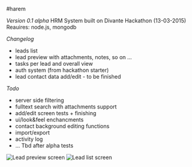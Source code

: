 #harem

*Version 0.1 alpha*
HRM System built on Divante Hackathon (13-03-2015)
Reauires: node.js, mongodb

*Changelog*
- leads list
- lead preview with attachments, notes, so on ...
- tasks per lead and overall view
- auth system (from hackathon starter)
- lead contact data add/edit - to be finished

*Todo*
- server side filtering
- fulltext search with attachments support
- add/edit screen tests + finishing
- ui/look&feel enchancments
- contact background editing functions
- import/export
- activity log
- ... Tbd after alpha tests

![Lead preview screen](https://www.dropbox.com/s/zompc4pug76udzt/Zrzut%20ekranu%202015-03-18%2009.43.27.png?dl=0)
![Lead list screen](https://www.dropbox.com/s/0xycjum69feot5y/Zrzut%20ekranu%202015-03-18%2009.44.03.png?dl=0)
